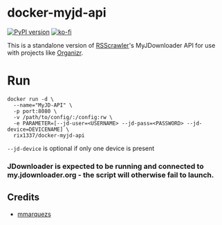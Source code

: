 # docker-myjd-api

[![PyPI version](https://badge.fury.io/py/myjd-api.svg)](https://badge.fury.io/py/myjd-api)
[![ko-fi](https://img.shields.io/badge/Support-me-red.svg)](https://ko-fi.com/J3J4Y2R6)

This is a standalone version of [RSScrawler](https://github.com/rix1337/RSScrawler)'s MyJDownloader API for use with projects like [Organizr](https://github.com/causefx/Organizr).

# Run
```
docker run -d \
  --name="MyJD-API" \
  -p port:8080 \
  -v /path/to/config/:/config:rw \
  -e PARAMETER=[--jd-user=<USERNAME> --jd-pass=<PASSWORD> --jd-device=DEVICENAME] \
  rix1337/docker-myjd-api
  ```

`--jd-device` is optional if only one device is present

### JDownloader is expected to be running and connected to my.jdownloader.org - the script will otherwise fail to launch.

## Credits

* [mmarquezs](https://github.com/mmarquezs/)
